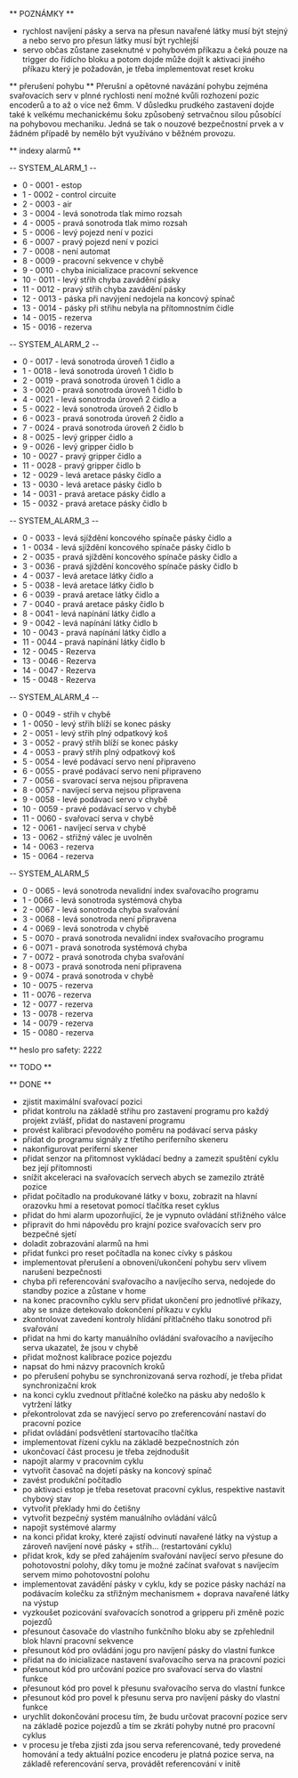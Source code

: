 ** POZNÁMKY **
* rychlost navíjení pásky a serva na přesun navařené látky musí být stejný a nebo servo pro přesun látky musí být rychlejší
* servo občas zůstane zaseknutné v pohybovém příkazu a čeká pouze na trigger do řídícho bloku a potom dojde může dojít k aktivaci jiného příkazu který je požadován, je třeba implementovat reset kroku

** přerušení pohybu **
Přerušní a opětovné navázání pohybu zejména svařovacích serv v plnné rychlosti není možné kvůli rozhození pozic encoderů a to až o více než 6mm. V důsledku prudkého zastavení dojde také k velkému mechanickému šoku způsobený setrvačnou silou působící na pohybovou mechaniku. Jedná se tak o nouzové bezpečnostní prvek a v žádném případě by nemělo být využíváno v běžném provozu.

** indexy alarmů **


-- SYSTEM_ALARM_1 --
- 0 - 0001 - estop
- 1 - 0002 - control circuite
- 2 - 0003 - air
- 3 - 0004 - levá sonotroda tlak mimo rozsah
- 4 - 0005 - pravá sonotroda tlak mimo rozsah
- 5 - 0006 - levý pojezd není v pozici
- 6 - 0007 - pravý pojezd není v pozici
- 7 - 0008 - není automat
- 8 - 0009 - pracovní sekvence v chybě
- 9 - 0010 - chyba inicializace pracovní sekvence
- 10 - 0011 - levý střih chyba zavádění pásky
- 11 - 0012 - pravý střih chyba zavádění pásky
- 12 - 0013 - páska při navýjení nedojela na koncový spínač
- 13 - 0014 - pásky při střihu nebyla na přítomnostním čidle
- 14 - 0015 - rezerva
- 15 - 0016 - rezerva 

-- SYSTEM_ALARM_2 --
- 0 - 0017 - levá sonotroda úroveň 1 čidlo a
- 1 - 0018 - levá sonotroda úroveň 1 čidlo b
- 2 - 0019 - pravá sonotroda úroveň 1 čidlo a
- 3 - 0020 - pravá sonotroda úroveň 1 čidlo b
- 4 - 0021 - levá sonotroda úroveň 2 čidlo a
- 5 - 0022 - levá sonotroda úroveň 2 čidlo b
- 6 - 0023 - pravá sonotroda úroveň 2 čidlo a
- 7 - 0024 - pravá sonotroda úroveň 2 čidlo b
- 8 - 0025 - levý gripper čidlo a
- 9 - 0026 - levý gripper čidlo b
- 10 - 0027 - pravý gripper čidlo a 
- 11 - 0028 - pravý gripper čidlo b
- 12 - 0029 - levá aretace pásky čidlo a
- 13 - 0030 - levá aretace pásky čidlo b
- 14 - 0031 - pravá aretace pásky čidlo a
- 15 - 0032 - pravá aretace pásky čidlo b

-- SYSTEM_ALARM_3 --
- 0 - 0033 - levá sjíždění koncového spínače pásky čidlo a
- 1 - 0034 - levá sjíždění koncového spínače pásky čidlo b
- 2 - 0035 - pravá sjíždění koncového spínače pásky čidlo a
- 3 - 0036 - pravá sjíždění koncového spínače pásky čidlo b
- 4 - 0037 - levá aretace látky čidlo a
- 5 - 0038 - levá aretace látky čidlo b
- 6 - 0039 - pravá aretace látky čidlo a
- 7 - 0040 - pravá aretace pásky čidlo b
- 8 - 0041 - levá napínání látky čidlo a
- 9 - 0042 - levá napínání látky čidlo b
- 10 - 0043 - pravá napínání látky čidlo a
- 11 - 0044 - pravá napínání látky čidlo b
- 12 - 0045 - Rezerva
- 13 - 0046 - Rezerva
- 14 - 0047 - Rezerva
- 15 - 0048 - Rezerva


-- SYSTEM_ALARM_4 --
- 0 - 0049 - střih v chybě
- 1 - 0050 - levý střih blíží se konec pásky
- 2 - 0051 - levý střih plný odpatkový koš
- 3 - 0052 - pravý střih blíží se konec pásky
- 4 - 0053 - pravý střih plný odpatkový koš
- 5 - 0054 - levé podávací servo není připraveno
- 6 - 0055 - pravé podávací servo není připraveno
- 7 - 0056 - svarovací serva nejsou připravena
- 8 - 0057 - navíjecí serva nejsou připravena
- 9 - 0058 - levé podávací servo v chybě
- 10 - 0059 - pravé podávací servo v chybě
- 11 - 0060 - svařovací serva v chybě
- 12 - 0061 - navíjecí serva v chybě
- 13 - 0062 - střižný válec je uvolněn
- 14 - 0063 - rezerva
- 15 - 0064 - rezerva 


-- SYSTEM_ALARM_5
- 0 - 0065 - levá sonotroda nevalidní index svařovacího programu
- 1 - 0066 - levá sonotroda systémová chyba
- 2 - 0067 - levá sonotroda chyba svařování
- 3 - 0068 - levá sonotroda není připravena
- 4 - 0069 - levá sonotroda v chybě
- 5 - 0070 - pravá sonotroda nevalidní index svařovacího programu
- 6 - 0071 - pravá sonotroda systémová chyba 
- 7 - 0072 - pravá sonotroda chyba svařování
- 8 - 0073 - pravá sonotroda není připravena
- 9 - 0074 - pravá sonotroda v chybě
- 10 - 0075 - rezerva
- 11 - 0076 - rezerva
- 12 - 0077 - rezerva
- 13 - 0078 - rezerva
- 14 - 0079 - rezerva
- 15 - 0080 - rezerva


** heslo pro safety: 2222 



** TODO **


** DONE ** 
* zjistit maximální svařovací pozici
* přidat kontrolu na základě střihu pro zastavení programu pro každý projekt zvlášť, přidat do nastavení programu
* provést kalibraci převodového poměru na podávací serva pásky
* přidat do programu signály z třetího periferního skeneru
* nakonfigurovat periferní skener
* přidat senzor na přitomnost vykládací bedny a zamezit spuštění cyklu bez její přítomnosti
* snížit akceleraci na svařovacích servech abych se zamezilo ztrátě pozice
* přidat počítadlo na produkované látky v boxu, zobrazit na hlavní orazovku hmi a resetovat pomocí tlačítka reset cyklus
* přidat do hmi alarm upozorňující, že je vypnuto ovládání střižného válce
* připravit do hmi nápovědu pro krajní pozice svařovacích serv pro bezpečné sjetí
* doladit zobrazování alarmů na hmi
* přidat funkci pro reset počítadla na konec cívky s páskou
* implementovat přerušení a obnovení/ukončení pohybu serv vlivem narušení bezpečnosti
* chyba při referencování svařovacího a navíjecího serva, nedojede do standby pozice a zůstane v home
* na konec pracovního cyklu serv přidat ukončení pro jednotlivé příkazy, aby se snáze detekovalo dokončení příkazu v cyklu
* zkontrolovat zavedení kontroly hlídání přítlačného tlaku sonotrod při svařování
* přidat na hmi do karty manuálního ovládání svařovacího a navíjecího serva ukazatel, že jsou v chybě
* přidat možnost kalibrace pozice pojezdu
* napsat do hmi názvy pracovních kroků
* po přerušení pohybu se synchronizovaná serva rozhodí, je třeba přidat synchronizační krok
* na konci cyklu zvednout přítlačné kolečko na pásku aby nedošlo k vytržení látky
* překontrolovat zda se navýjecí servo po zreferencování nastaví do pracovní pozice
* přidat ovládání podsvětlení startovacího tlačítka
* implementovat řízení cyklu na základě bezpečnostních zón
* ukončovací část procesu je třeba zejdnodušit
* napojit alarmy v pracovním cyklu
* vytvořit časovač na dojetí pásky na koncový spínač
* zavést produkční počítadlo
* po aktivaci estop je třeba resetovat pracovní cyklus, respektive nastavit chybový stav
* vytvořit překlady hmi do četišny
* vytvořit bezpečný systém manuálního ovládání válců
* napojit systémové alarmy
* na konci přidat kroky, které zajistí odvinutí navařené látky na výstup a zároveň navíjení nové pásky + střih... (restartování cyklu)
* přidat krok, kdy se před zahájením svařování navíjecí servo přesune do pohotovostní polohy, díky tomu je možné začínat svařovat s navíjecím servem mimo pohotovostní polohu
* implementovat zavádění pásky v cyklu, kdy se pozice pásky nachází na podávacím kolečku za střižným mechanismem + doprava navařené látky na výstup
* vyzkoušet pozicování svařovacích sonotrod a gripperu při změně pozic pojezdů
* přesunout časovače do vlastního funkčního bloku aby se zpřehlednil blok hlavní pracovní sekvence
* přesunout kód pro ovládání jogu pro navíjení pásky do vlastní funkce
* přidat na do inicializace nastavení svařovacího serva na pracovní pozici
* přesunout kód pro určování pozice pro svařovací serva do vlastní funkce
* přesunout kód pro povel k přesunu svařovacího serva do vlastní funkce
* přesunout kód pro povel k přesunu serva pro navíjení pásky do vlastní funkce
* urychlit dokončování procesu tím, že budu určovat pracovní pozice serv na základě pozice pojezdů a tím se zkrátí pohyby nutné pro pracovní cyklus
* v procesu je třeba zjisti zda jsou serva referencované, tedy provedené homování a tedy aktuální pozice encoderu je platná pozice serva, na základě referencování serva, provádět referencování v initě




